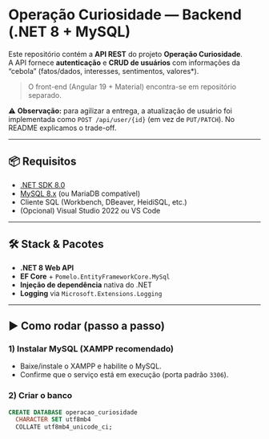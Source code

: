 # Operação Curiosidade — Backend (.NET 8 + MySQL)

Este repositório contém a **API REST** do projeto **Operação Curiosidade**.  
A API fornece **autenticação** e **CRUD de usuários** com informações da “cebola” (fatos/dados, interesses, sentimentos, valores*).  

> O front-end (Angular 19 + Material) encontra-se em repositório separado.

⚠️ **Observação:** para agilizar a entrega, a atualização de usuário foi implementada como `POST /api/user/{id}` (em vez de `PUT/PATCH`). No README explicamos o trade-off.

 
---

## 📦 Requisitos
- [.NET SDK 8.0](https://dotnet.microsoft.com/download)
- [MySQL 8.x](https://dev.mysql.com/downloads/) (ou MariaDB compatível)
- Cliente SQL (Workbench, DBeaver, HeidiSQL, etc.)
- (Opcional) Visual Studio 2022 ou VS Code

---

## 🛠 Stack & Pacotes
- **.NET 8 Web API**
- **EF Core** + `Pomelo.EntityFrameworkCore.MySql`
- **Injeção de dependência** nativa do .NET
- **Logging** via `Microsoft.Extensions.Logging`

---

## ▶ Como rodar (passo a passo)

### 1) Instalar MySQL (XAMPP recomendado)
- Baixe/instale o XAMPP e habilite o MySQL.
- Confirme que o serviço está em execução (porta padrão `3306`).

### 2) Criar o banco
```sql
CREATE DATABASE operacao_curiosidade
  CHARACTER SET utf8mb4
  COLLATE utf8mb4_unicode_ci;
